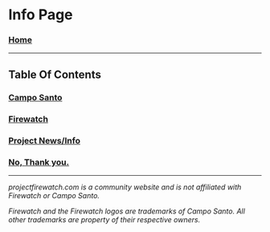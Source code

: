 # Info Page 

### [Home](/)  

---

## Table Of Contents

### [Campo Santo](/info/camposanto)

### [Firewatch](/info/Firewatch)

### [Project News/Info](/info/project)

### [No, Thank you.](/info/thanks)

---

*projectfirewatch.com is a community website and is not affiliated with Firewatch or Campo Santo.*

*Firewatch and the Firewatch logos are trademarks of Campo Santo. All other trademarks are property of their respective owners.*

